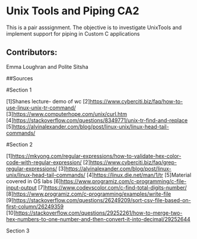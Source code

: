 # Unix Tools and Piping CA2 

This is a pair asssignment.
The objective is to investigate UnixTools and implement support for piping in Custom C applications

## Contributors:

Emma Loughran and Polite Sitsha

##Sources

#Section 1

[1]Shanes lecture- demo of wc
[2]https://www.cyberciti.biz/faq/how-to-use-linux-unix-tr-command/
[3]https://www.computerhope.com/unix/curl.htm
[4]https://stackoverflow.com/questions/8349771/unix-tr-find-and-replace
[5]https://alvinalexander.com/blog/post/linux-unix/linux-head-tail-commands/


#Section 2

[1]https://mkyong.com/regular-expressions/how-to-validate-hex-color-code-with-regular-expression/
[2]https://www.cyberciti.biz/faq/grep-regular-expressions/
[3]https://alvinalexander.com/blog/post/linux-unix/linux-head-tail-commands/
[4]https://linux.die.net/man/1/tr
[5]Material covered in OS labs
[6]https://www.programiz.com/c-programming/c-file-input-output
[7]https://www.codevscolor.com/c-find-total-digits-number/
[8]https://www.programiz.com/c-programming/examples/write-file
[9]https://stackoverflow.com/questions/26249209/sort-csv-file-based-on-first-column/26249359
[10]https://stackoverflow.com/questions/29252261/how-to-merge-two-hex-numbers-to-one-number-and-then-convert-it-into-decimal/29252644

Section 3
